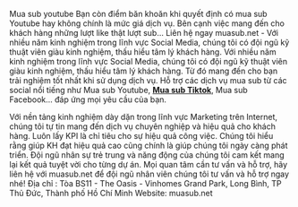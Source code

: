 Mua sub youtube
Bạn còn điểm băn khoăn khi quyết định có mua sub Youtube hay không chính là mức giá dịch vụ. Bên cạnh việc mang đến cho khách hàng những lượt like thật lượt sub...
Liên hệ ngay muasub.net - Với nhiều năm kinh nghiệm trong lĩnh vực Social Media, chúng tôi có đội ngũ kỹ thuật viên giàu kinh nghiệm, thấu hiểu tâm lý khách hàng.
Với nhiều năm kinh nghiệm trong lĩnh vực Social Media, chúng tôi có đội ngũ kỹ thuật viên giàu kinh nghiệm, thấu hiểu tâm lý khách hàng. Từ đó mang đến cho bạn trải nghiệm tốt nhất khi sử dụng dịch vụ.
Hỗ trợ các dịch vụ mua sub từ các social nổi tiếng như Mua sub Youtube, [**Mua sub Tiktok**](https://muasub.net/), Mua sub Facebook… đáp ứng mọi yêu cầu của bạn.



Với nền tảng kinh nghiệm dày dặn trong lĩnh vực Marketing trên Internet, chúng tôi tự tin mang đến dịch vụ chuyên nghiệp và hiệu quả cho khách hàng.
Luôn lấy KPI là chỉ tiêu cho sự hiệu quả công việc. Chúng tôi hiểu rằng giúp KH đạt hiệu quả cao cũng chính là giúp chúng tôi ngày càng phát triển.
Đội ngũ nhân sự trẻ trung và năng động của chúng tôi cam kết mang lại kết quả tuyệt vời cho từng dự án.
Mọi quan tâm cần tư vấn và hỗ trợ, hãy liên hệ với muasub.net để đội ngũ nhân viên chúng tôi tư vấn và hỗ trợ ngay nhé!
Địa chỉ : Tòa BS11 - The Oasis - Vinhomes Grand Park, Long Bình, TP Thủ Đức, Thành phố Hồ Chí Minh
Website: muasub.net


